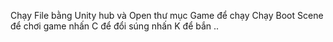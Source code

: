Chạy File bằng Unity hub và Open thư mục Game để chạy
Chạy Boot Scene để chơi game
nhấn C để đổi súng
nhấn K để bắn
..
